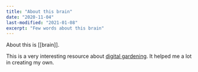 ```yaml
---
title: "About this brain"
date: "2020-11-04"
last-modified: "2021-01-08"
excerpt: "Few words about this brain"
---
```


About this is [[brain]].

This is a very interesting resource about [digital gardening](https://github.com/MaggieAppleton/digital-gardeners). It helped me a lot in creating my own.
